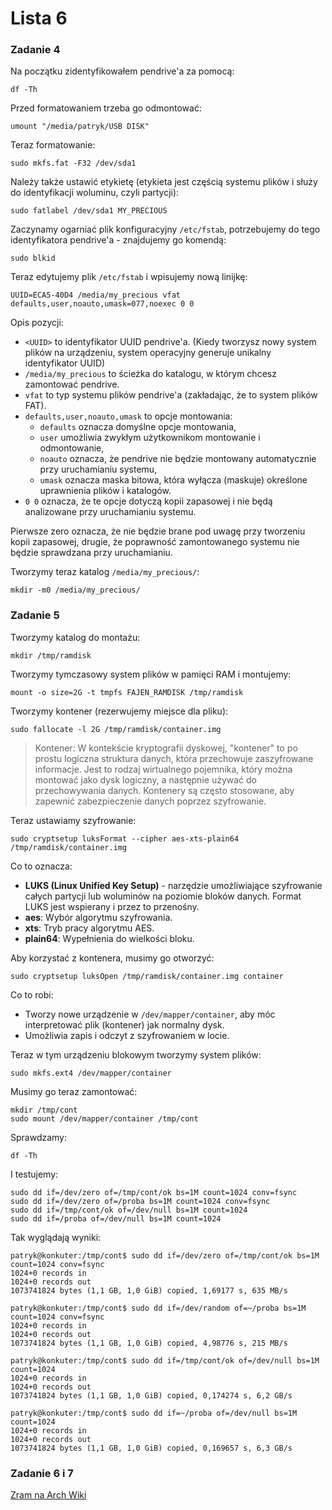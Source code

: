 # Lista 6

### Zadanie 4

Na początku zidentyfikowałem pendrive'a za pomocą:

``` df -Th ```

Przed formatowaniem trzeba go odmontować:

``` umount "/media/patryk/USB DISK" ```

Teraz formatowanie:

``` sudo mkfs.fat -F32 /dev/sda1 ```

Należy także ustawić etykietę (etykieta jest częścią systemu plików i służy do identyfikacji woluminu, czyli partycji):

``` sudo fatlabel /dev/sda1 MY_PRECIOUS ```

Zaczynamy ogarniać plik konfiguracyjny `/etc/fstab`, potrzebujemy do tego identyfikatora pendrive'a - znajdujemy go komendą:

``` sudo blkid ```

Teraz edytujemy plik `/etc/fstab` i wpisujemy nową linijkę:

``` UUID=ECA5-40D4 /media/my_precious vfat defaults,user,noauto,umask=077,noexec 0 0 ```

Opis pozycji:
- `<UUID>` to identyfikator UUID pendrive'a.
  (Kiedy tworzysz nowy system plików na urządzeniu, system operacyjny generuje unikalny identyfikator UUID)
- `/media/my_precious` to ścieżka do katalogu, w którym chcesz zamontować pendrive.
- `vfat` to typ systemu plików pendrive'a (zakładając, że to system plików FAT).
- `defaults,user,noauto,umask` to opcje montowania:
  - `defaults` oznacza domyślne opcje montowania,
  - `user` umożliwia zwykłym użytkownikom montowanie i odmontowanie,
  - `noauto` oznacza, że pendrive nie będzie montowany automatycznie przy uruchamianiu systemu,
  - `umask` oznacza maska bitowa, która wyłącza (maskuje) określone uprawnienia plików i katalogów.
- `0 0` oznacza, że te opcje dotyczą kopii zapasowej i nie będą analizowane przy uruchamianiu systemu.

Pierwsze zero oznacza, że nie będzie brane pod uwagę przy tworzeniu kopii zapasowej, drugie, że poprawność zamontowanego systemu nie będzie sprawdzana przy uruchamianiu.

Tworzymy teraz katalog `/media/my_precious/`:

``` mkdir -m0 /media/my_precious/ ```


### Zadanie 5

Tworzymy katalog do montażu:

``` mkdir /tmp/ramdisk ```

Tworzymy tymczasowy system plików w pamięci RAM i montujemy:

``` mount -o size=2G -t tmpfs FAJEN_RAMDISK /tmp/ramdisk ```

Tworzymy kontener (rezerwujemy miejsce dla pliku):

``` sudo fallocate -l 2G /tmp/ramdisk/container.img ```

> Kontener: W kontekście kryptografii dyskowej, "kontener" to po prostu logiczna struktura danych, która przechowuje zaszyfrowane informacje. Jest to rodzaj wirtualnego pojemnika, który można montować jako dysk logiczny, a następnie używać do przechowywania danych. Kontenery są często stosowane, aby zapewnić zabezpieczenie danych poprzez szyfrowanie.

Teraz ustawiamy szyfrowanie:

``` sudo cryptsetup luksFormat --cipher aes-xts-plain64 /tmp/ramdisk/container.img ```

Co to oznacza:
- **LUKS (Linux Unified Key Setup)** - narzędzie umożliwiające szyfrowanie całych partycji lub woluminów na poziomie bloków danych. Format LUKS jest wspierany i przez to przenośny.
- **aes**: Wybór algorytmu szyfrowania.
- **xts**: Tryb pracy algorytmu AES.
- **plain64**: Wypełnienia do wielkości bloku.

Aby korzystać z kontenera, musimy go otworzyć:

``` sudo cryptsetup luksOpen /tmp/ramdisk/container.img container ```

Co to robi:
- Tworzy nowe urządzenie w `/dev/mapper/container`, aby móc interpretować plik (kontener) jak normalny dysk.
- Umożliwia zapis i odczyt z szyfrowaniem w locie.

Teraz w tym urządzeniu blokowym tworzymy system plików:

``` sudo mkfs.ext4 /dev/mapper/container ```

Musimy go teraz zamontować:

```
mkdir /tmp/cont
sudo mount /dev/mapper/container /tmp/cont
```

Sprawdzamy:

``` df -Th ```

I testujemy:

```
sudo dd if=/dev/zero of=/tmp/cont/ok bs=1M count=1024 conv=fsync
sudo dd if=/dev/zero of=/proba bs=1M count=1024 conv=fsync
sudo dd if=/tmp/cont/ok of=/dev/null bs=1M count=1024
sudo dd if=/proba of=/dev/null bs=1M count=1024
```

Tak wyglądają wyniki:

```
patryk@konkuter:/tmp/cont$ sudo dd if=/dev/zero of=/tmp/cont/ok bs=1M count=1024 conv=fsync
1024+0 records in
1024+0 records out
1073741824 bytes (1,1 GB, 1,0 GiB) copied, 1,69177 s, 635 MB/s

patryk@konkuter:/tmp/cont$ sudo dd if=/dev/random of=~/proba bs=1M count=1024 conv=fsync
1024+0 records in
1024+0 records out
1073741824 bytes (1,1 GB, 1,0 GiB) copied, 4,98776 s, 215 MB/s

patryk@konkuter:/tmp/cont$ sudo dd if=/tmp/cont/ok of=/dev/null bs=1M count=1024
1024+0 records in
1024+0 records out
1073741824 bytes (1,1 GB, 1,0 GiB) copied, 0,174274 s, 6,2 GB/s

patryk@konkuter:/tmp/cont$ sudo dd if=~/proba of=/dev/null bs=1M count=1024
1024+0 records in
1024+0 records out
1073741824 bytes (1,1 GB, 1,0 GiB) copied, 0,169657 s, 6,3 GB/s
```


### Zadanie 6 i 7

[Zram na Arch Wiki](https://wiki.archlinux.org/title/Zram)

